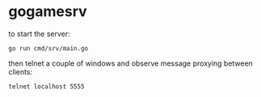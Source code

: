 # gogamesrv

to start the server:

`go run cmd/srv/main.go`

then telnet a couple of windows and observe message proxying between clients:

`telnet localhost 5555`

